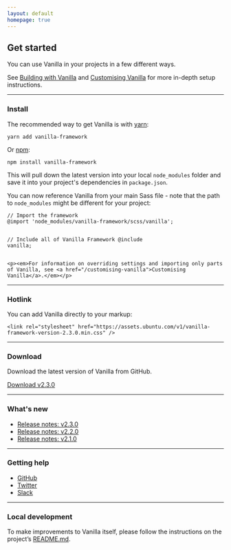 ```yaml
---
layout: default
homepage: true
---
```


## Get started

You can use Vanilla in your projects in a few different ways.

See [Building with Vanilla](/building-vanilla) and [Customising Vanilla](/customising-vanilla) for more in-depth setup instructions.

<hr class="is-deep">

<h3>Install</h3>
<div class="row">
  <div class="col-6">
    <p>The recommended way to get Vanilla is with <a href="https://www.yarnpkg.com/" class="p-link--external">yarn</a>:</p>
    <pre><code>yarn add vanilla-framework</code></pre>
    <p>Or <a href="https://www.npmjs.com/" class="p-link--external">npm</a>:</p>
    <pre><code>npm install vanilla-framework</code></pre>
    <p>This will pull down the latest version into your local <code>node_modules</code> folder and save it into your project's dependencies in <code>package.json</code>.</p>
  </div>
  <div class="col-6">
    <p>You can now reference Vanilla from your main Sass file - note that the path to <code>node_modules</code> might be different for your project:</p>
    <pre><code>// Import the framework
@import 'node_modules/vanilla-framework/scss/vanilla';

// Include all of Vanilla Framework
@include vanilla;</code></pre>

    <p><em>For information on overriding settings and importing only parts of Vanilla, see <a href="/customising-vanilla">Customising Vanilla</a>.</em></p>

  </div>
</div>

<hr class="is-deep">
<div class="u-equal-height">
  <div class="col-12">
    <h3>Hotlink</h3>
    <p>You can add Vanilla directly to your markup:</p>
    <pre><code>&lt;link rel="stylesheet" href="https://assets.ubuntu.com/v1/vanilla-framework-version-2.3.0.min.css" /&gt;</code></pre>
  </div>
</div>

<hr class="is-deep">

<div class="u-equal-height">
  <div class="col-12">
    <h3>Download</h3>
    <p>Download the latest version of Vanilla from GitHub.</p>
    <a href="https://github.com/canonical-web-and-design/vanilla-framework/archive/v2.3.0.zip" class="p-button--positive">Download v2.3.0</a>
  </div>
</div>

<hr class="is-deep">

<div class="row">
  <div class="col-6">
    <h3>What's new</h3>
    <ul class="p-list">
      <li class="p-list__item--deep">
        <a href="https://github.com/canonical-web-and-design/vanilla-framework/releases/tag/v2.3.0">Release notes: v2.3.0</a>
      </li>
      <li class="p-list__item--deep">
        <a href="https://github.com/canonical-web-and-design/vanilla-framework/releases/tag/v2.2.0">Release notes: v2.2.0</a>
      </li>
      <li class="p-list__item--deep">
        <a href="https://github.com/canonical-web-and-design/vanilla-framework/releases/tag/v2.1.0">Release notes: v2.1.0</a>
      </li>
    </ul>
  </div>

  <hr class="is-deep u-hide--medium u-hide--large">

  <div class="col-6">
    <h3>Getting help</h3>
    <ul class="p-list">
      <li class="p-list__item">
        <i class="p-list__icon--github"></i><a href="https://github.com/canonical-web-and-design/vanilla-framework/issues/new">GitHub</a>
      </li>
      <li class="p-list__item">
        <i class="p-list__icon--twitter"></i><a href="https://twitter.com/vanillaframewrk">Twitter</a>
      </li>
      <li class="p-list__item">
        <i class="p-list__icon--slack"></i><a href="https://vanillaframework.slack.com/">Slack</a>
      </li>
    </ul>
  </div>
</div>

<hr class="is-deep">

<h3>Local development</h3>
<p>To make improvements to Vanilla itself, please follow the instructions on the project’s <a href="https://github.com/canonical-web-and-design/vanilla-framework#vanilla-framework" class="p-link--external">README.md</a>.</p>

